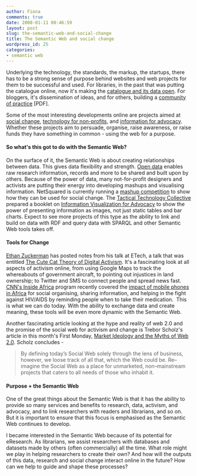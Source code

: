```yaml
---
author: Fiona
comments: true
date: 2008-01-11 00:46:59
layout: post
slug: the-semantic-web-and-social-change
title: The Semantic Web and social change
wordpress_id: 25
categories:
- semantic web
---
```


Underlying the technology, the standards, the markup, the startups, there has to be a strong sense of purpose behind websites and web projects for them to be successful and used. For libraries, in the past that was putting the catalogue online, now it's making the [catalogue and its data open](http://kcoyle.blogspot.com/2008/02/libraries-open.html). For bloggers, it's dissemination of ideas, and for others, building a [community of practice](http://www.valaconf.org.au/vala2008/papers2008/106_Bradley_Final.pdf) [PDF].

Some of the most interesting developments online are projects aimed at [social change](http://www.netsquared.org/), [technology for non-profits](http://www.technorati.com/tag/nptech), and [information for advocacy](http://www.tacticaltech.org/infodesign). Whether these projects aim to persuade, organise, raise awareness, or raise funds they have something in common - using the web for a purpose.


#### So what's this got to do with the Semantic Web?


On the surface of it, the Semantic Web is about creating relationships between data. This gives data flexibility and strength. [Open data](http://en.wikipedia.org/wiki/Open_data) enables raw research information, records and more to be shared and built upon by others. Because of the power of data, many not-for-profit designers and activists are putting their energy into developing mashups and visualising information. NetSquared is currently running a [mashup competition](http://www.netsquared.org/blog/britt-bravo/enter-netsquared-mashup-challenge-today) to show how they can be used for social change. The [Tactical Technology Collective](http://www.tacticaltech.org/) prepared a booklet on [Information Visualization for Advocacy](http://www.tacticaltech.org/infodesign) to show the power of presenting information as images, not just static tables and bar charts. Expect to see more projects of this type as the ability to link and build on data with RDF and query data with SPARQL and other Semantic Web tools takes off.


#### Tools for Change


[Ethan Zuckerman](http://www.ethanzuckerman.com/blog/) has posted notes from his talk at ETech, a talk that was entitled [The Cute Cat Theory of Digital Activism](http://www.ethanzuckerman.com/blog/2008/03/08/the-cute-cat-theory-talk-at-etech/). It's a fascinating look at all aspects of activism online, from using Google Maps to track the whereabouts of government aircraft, to pointing out injustices in land ownership; to Twitter and SMS to connect people and spread news fast. [CNN's Inside Africa](http://edition.cnn.com/CNNI/Programs/insideafrica/) program recently covered the [impact of mobile phones in Africa](http://edition.cnn.com/2007/WORLD/africa/12/28/inside.africa/) for social organising, sharing information, and helping in the fight against HIV/AIDS by reminding people when to take their medication.  This is what we can do today. With the ability to exchange data and create meaning, these tools will be even more dynamic with the Semantic Web.

Another fascinating article looking at the hype and reality of web 2.0 and the promise of the social web for activism and change is Trebor Scholz's article in this month's First Monday, [Market Ideology and the Myths of Web 2.0](http://www.uic.edu/htbin/cgiwrap/bin/ojs/index.php/fm/article/view/2138/1945). Scholz concludes -


> By defining today’s Social Web solely through the lens of business, however, we loose track of all that, which the Web could be. Re–imagine the Social Web as a place for unmarketed, non–mainstream projects that caters to all needs of those who inhabit it.




#### Purpose + the Semantic Web


One of the great things about the Semantic Web is that it has the ability to provide so many services and benefits to research, data, activism, and advocacy, and to link researchers with readers and librarians, and so on. But it is important to ensure that this focus is emphasised as the Semantic Web continues to develop.

I became interested in the Semantic Web because of its potential for eResearch. As librarians, we assist researchers with databases and datasets made by others (often commercially) all the time. What role might we play in helping researchers to create their own? And how will the outputs of this data, research and social change interact online in the future? How can we help to guide and shape these processes?
